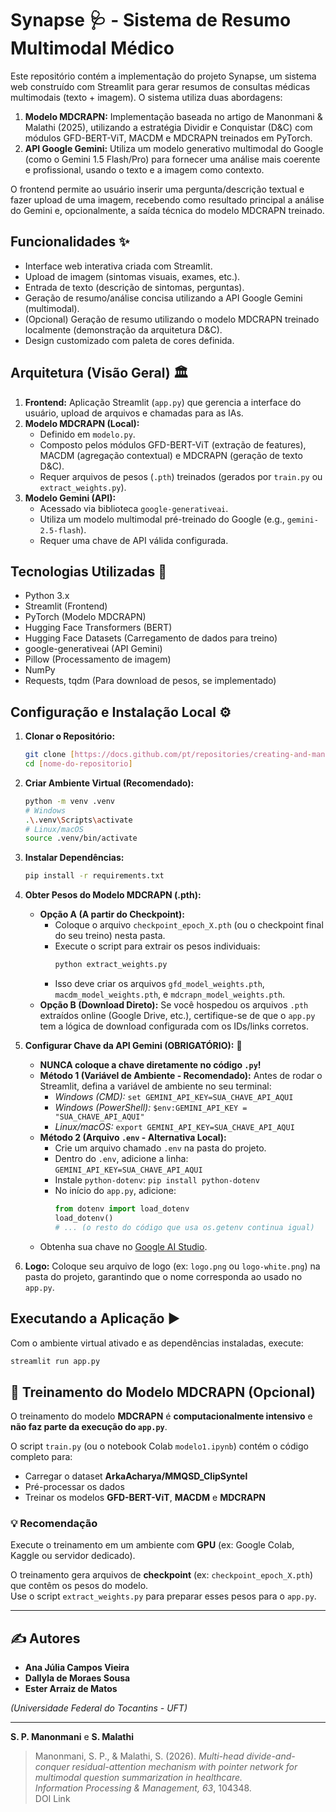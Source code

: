 # Synapse 🩺 - Sistema de Resumo Multimodal Médico

Este repositório contém a implementação do projeto Synapse, um sistema web construído com Streamlit para gerar resumos de consultas médicas multimodais (texto + imagem). O sistema utiliza duas abordagens:

1.  **Modelo MDCRAPN:** Implementação baseada no artigo de Manonmani & Malathi (2025), utilizando a estratégia Dividir e Conquistar (D&C) com módulos GFD-BERT-ViT, MACDM e MDCRAPN treinados em PyTorch.
2.  **API Google Gemini:** Utiliza um modelo generativo multimodal do Google (como o Gemini 1.5 Flash/Pro) para fornecer uma análise mais coerente e profissional, usando o texto e a imagem como contexto.

O frontend permite ao usuário inserir uma pergunta/descrição textual e fazer upload de uma imagem, recebendo como resultado principal a análise do Gemini e, opcionalmente, a saída técnica do modelo MDCRAPN treinado.

## Funcionalidades ✨

* Interface web interativa criada com Streamlit.
* Upload de imagem (sintomas visuais, exames, etc.).
* Entrada de texto (descrição de sintomas, perguntas).
* Geração de resumo/análise concisa utilizando a API Google Gemini (multimodal).
* (Opcional) Geração de resumo utilizando o modelo MDCRAPN treinado localmente (demonstração da arquitetura D&C).
* Design customizado com paleta de cores definida.

## Arquitetura (Visão Geral) 🏛️

1.  **Frontend:** Aplicação Streamlit (`app.py`) que gerencia a interface do usuário, upload de arquivos e chamadas para as IAs.
2.  **Modelo MDCRAPN (Local):**
    * Definido em `modelo.py`.
    * Composto pelos módulos GFD-BERT-ViT (extração de features), MACDM (agregação contextual) e MDCRAPN (geração de texto D&C).
    * Requer arquivos de pesos (`.pth`) treinados (gerados por `train.py` ou `extract_weights.py`).
3.  **Modelo Gemini (API):**
    * Acessado via biblioteca `google-generativeai`.
    * Utiliza um modelo multimodal pré-treinado do Google (e.g., `gemini-2.5-flash`).
    * Requer uma chave de API válida configurada.

## Tecnologias Utilizadas 🚀

* Python 3.x
* Streamlit (Frontend)
* PyTorch (Modelo MDCRAPN)
* Hugging Face Transformers (BERT)
* Hugging Face Datasets (Carregamento de dados para treino)
* google-generativeai (API Gemini)
* Pillow (Processamento de imagem)
* NumPy
* Requests, tqdm (Para download de pesos, se implementado)

## Configuração e Instalação Local ⚙️

1.  **Clonar o Repositório:**
    ```bash
    git clone [https://docs.github.com/pt/repositories/creating-and-managing-repositories/quickstart-for-repositories](https://docs.github.com/pt/repositories/creating-and-managing-repositories/quickstart-for-repositories)
    cd [nome-do-repositorio]
    ```

2.  **Criar Ambiente Virtual (Recomendado):**
    ```bash
    python -m venv .venv
    # Windows
    .\.venv\Scripts\activate
    # Linux/macOS
    source .venv/bin/activate
    ```

3.  **Instalar Dependências:**
    ```bash
    pip install -r requirements.txt
    ```

4.  **Obter Pesos do Modelo MDCRAPN (.pth):**
    * **Opção A (A partir do Checkpoint):**
        * Coloque o arquivo `checkpoint_epoch_X.pth` (ou o checkpoint final do seu treino) nesta pasta.
        * Execute o script para extrair os pesos individuais:
            ```bash
            python extract_weights.py
            ```
        * Isso deve criar os arquivos `gfd_model_weights.pth`, `macdm_model_weights.pth`, e `mdcrapn_model_weights.pth`.
    * **Opção B (Download Direto):** Se você hospedou os arquivos `.pth` extraídos online (Google Drive, etc.), certifique-se de que o `app.py` tem a lógica de download configurada com os IDs/links corretos.

5.  **Configurar Chave da API Gemini (OBRIGATÓRIO):** 🔑
    * **NUNCA coloque a chave diretamente no código `.py`!**
    * **Método 1 (Variável de Ambiente - Recomendado):** Antes de rodar o Streamlit, defina a variável de ambiente no seu terminal:
        * *Windows (CMD):* `set GEMINI_API_KEY=SUA_CHAVE_API_AQUI`
        * *Windows (PowerShell):* `$env:GEMINI_API_KEY = "SUA_CHAVE_API_AQUI"`
        * *Linux/macOS:* `export GEMINI_API_KEY=SUA_CHAVE_API_AQUI`
    * **Método 2 (Arquivo `.env` - Alternativa Local):**
        * Crie um arquivo chamado `.env` na pasta do projeto.
        * Dentro do `.env`, adicione a linha: `GEMINI_API_KEY=SUA_CHAVE_API_AQUI`
        * Instale `python-dotenv`: `pip install python-dotenv`
        * No início do `app.py`, adicione:
            ```python
            from dotenv import load_dotenv
            load_dotenv()
            # ... (o resto do código que usa os.getenv continua igual)
            ```
    * Obtenha sua chave no [Google AI Studio](https://aistudio.google.com/app/api-keys).

6.  **Logo:** Coloque seu arquivo de logo (ex: `logo.png` ou `logo-white.png`) na pasta do projeto, garantindo que o nome corresponda ao usado no `app.py`.

## Executando a Aplicação ▶️

Com o ambiente virtual ativado e as dependências instaladas, execute:

```bash
streamlit run app.py
```
## 🧠 Treinamento do Modelo MDCRAPN (Opcional)

O treinamento do modelo **MDCRAPN** é **computacionalmente intensivo** e **não faz parte da execução do `app.py`**.

O script `train.py` (ou o notebook Colab `modelo1.ipynb`) contém o código completo para:

- Carregar o dataset **ArkaAcharya/MMQSD_ClipSyntel**  
- Pré-processar os dados  
- Treinar os modelos **GFD-BERT-ViT**, **MACDM** e **MDCRAPN**

### 💡 Recomendação
Execute o treinamento em um ambiente com **GPU** (ex: Google Colab, Kaggle ou servidor dedicado).

O treinamento gera arquivos de **checkpoint** (ex: `checkpoint_epoch_X.pth`) que contêm os pesos do modelo.  
Use o script `extract_weights.py` para preparar esses pesos para o `app.py`.

---

## ✍️ Autores

- **Ana Júlia Campos Vieira**  
- **Dallyla de Moraes Sousa**  
- **Ester Arraiz de Matos**

*(Universidade Federal do Tocantins - UFT)*

---

**S. P. Manonmani** e **S. Malathi**  
> Manonmani, S. P., & Malathi, S. (2026). *Multi-head divide-and-conquer residual-attention mechanism with pointer network for multimodal question summarization in healthcare.*  
> *Information Processing & Management, 63*, 104348.  
> DOI Link
